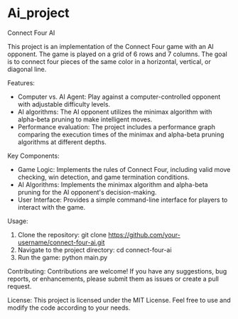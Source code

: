# Ai_project

Connect Four AI

This project is an implementation of the Connect Four game with an AI opponent. The game is played on a grid of 6 rows and 7 columns. The goal is to connect four pieces of the same color in a horizontal, vertical, or diagonal line.

Features:
- Computer vs. AI Agent: Play against a computer-controlled opponent with adjustable difficulty levels.
- AI algorithms: The AI opponent utilizes the minimax algorithm with alpha-beta pruning to make intelligent moves.
- Performance evaluation: The project includes a performance graph comparing the execution times of the minimax and alpha-beta pruning algorithms at different depths.

Key Components:
- Game Logic: Implements the rules of Connect Four, including valid move checking, win detection, and game termination conditions.
- AI Algorithms: Implements the minimax algorithm and alpha-beta pruning for the AI opponent's decision-making.
- User Interface: Provides a simple command-line interface for players to interact with the game.

Usage:
1. Clone the repository: git clone https://github.com/your-username/connect-four-ai.git
2. Navigate to the project directory: cd connect-four-ai
3. Run the game: python main.py

Contributing:
Contributions are welcome! If you have any suggestions, bug reports, or enhancements, please submit them as issues or create a pull request.

License:
This project is licensed under the MIT License. Feel free to use and modify the code according to your needs.

